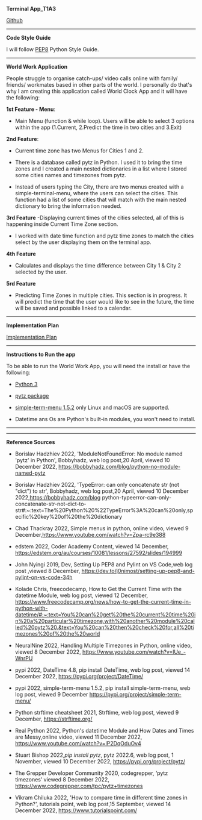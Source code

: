 **Terminal App_T1A3**

[Github](https://github.com/Johabela/World-Work-App_T1A3)


___

**Code Style Guide**

I will follow [PEP8](https://peps.python.org/pep-0008/) Python Style Guide. 
___

**World Work Application**

 People struggle to organise catch-ups/ video calls online with family/ friends/ workmates based in other parts of the world. I personally do that's why I am creating this application called  World Clock App and it will have the following: 


**1st Feature - Menu**: 
- Main Menu (function & while loop). Users will be able to select  3 options within the app (1.Current, 2.Predict the time in two cities and 3.Exit)
    
**2nd Feature**:
- Current time zone has two Menus for Cities 1 and 2.

- There is a database called pytz in Python. I used it to bring the time zones and I created a main nested dictionaries in a list where I stored some cities names and timezones from pytz. 

- Instead of users typing the City, there are two menus created with a simple-terminal-menu, where the users can select the cities. This function had a list of some cities that will match with the main nested dictionary to bring the information needed. 

**3rd Feature** 
-Displaying current times of the cities selected, all of this is happening inside Current Time Zone section.   

- I worked with date time function and pytz time zones to match the cities select by the user displaying them on the terminal app. 

**4th Feature** 
- Calculates and displays the time difference between City 1 & City 2 selected by the user.

**5rd Feature**  
- Predicting Time Zones in multiple cities. This section is in progress. It will predict the time that the user would like to see in the future, the time will be saved and possible linked to a calendar.  

___

**Implementation Plan**


[Implementation Plan](https://docs.google.com/spreadsheets/d/1_rlFQfG0R0ZCxoQgWij7pDlmL0DQi3bk/edit?usp=sharing&ouid=103415341573224469400&rtpof=true&sd=true)

___

**Instructions to Run the app**

To be able to run the World Work App, you will need the install or have the following:

- [Python 3](https://www.python.org/)

- [pytz package](https://pypi.org/project/pytz/)

- [simple-term-menu 1.5.2](https://pypi.org/project/simple-term-menu/) only Linux and macOS are supported. 

- Datetime ans Os are Python's built-in modules, you won't need to install. 


___


___
**Reference Sources** 

- Borislav Hadzhiev 2022, 'ModuleNotFoundError: No module named 'pytz' in Python', Bobbyhadz, web log post,20 April, viewed 10 December 2022, https://bobbyhadz.com/blog/python-no-module-named-pytz

- Borislav Hadzhiev 2022, 'TypeError: can only concatenate str (not "dict") to str', Bobbyhadz, web log post,20 April, viewed 10 December 2022,https://bobbyhadz.com/blog python-typeerror-can-only-concatenate-str-not-dict-to-str#:~:text=The%20Python%20%22TypeError%3A%20can%20only,specific%20key%20of%20the%20dictionary

- Chad Thackray 2022, Simple menus in python, online video, viewed 9 December,https://www.youtube.com/watch?v=Zpa-rc9e388


- edstem 2022, Coder Academy Content, viewed 14 December, https://edstem.org/au/courses/10081/lessons/27592/slides/194999

- John Nyingi 2019, Dev, Setting Up PEP8 and Pylint on VS Code,web log post ,viewed 8 December, https://dev.to/j0nimost/setting-up-pep8-and-pylint-on-vs-code-34h

- Kolade Chris, freecodecamp, How to Get the Current Time with the datetime Module, web log post, viewed 12 December, https://www.freecodecamp.org/news/how-to-get-the-current-time-in-python-with-datetime/#:~:text=You%20can%20get%20the%20current%20time%20in%20a%20particular%20timezone,with%20another%20module%20called%20pytz%20.&text=You%20can%20then%20check%20for,all%20timezones%20of%20the%20world 

- NeuralNine 2022, Handling Multiple Timezones in Python,
online video, viewed 8 December 2022, https://www.youtube.com/watch?v=lUe_-WnrPU

- pypi 2022, DateTime 4.8, pip install DateTime, web log post, viewed 14 December 2022, https://pypi.org/project/DateTime/

- pypi 2022, simple-term-menu 1.5.2, pip install simple-term-menu, web log post, viewed 9 December https://pypi.org/project/simple-term-menu/

- Python strftime cheatsheet 2021, Strftime, web log post,  viewed 9 December, https://strftime.org/ 

- Real Python 2022, Python's datetime Module and How Dates and Times are Messy,online video, viewed 11 December 2022, https://www.youtube.com/watch?v=lP2DqOduOv4

- Stuart Bishop 2022,*pip install pytz*, pytz 2022.6, web log post, 1 November, viewed 10 December 2022, https://pypi.org/project/pytz/

- The Grepper Developer Community 2020, codegrepper, ‘pytz timezones’ viewed 8 December 2022, https://www.codegrepper.com/tpc/pytz+timezones 

- Vikram Chiluka  2022, 'How to compare time in different time zones in Python?', tutorials point, web log post,15 September, viewed 14 December 2022, https://www.tutorialspoint.com/







